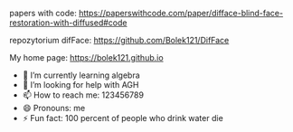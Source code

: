 papers with code: https://paperswithcode.com/paper/difface-blind-face-restoration-with-diffused#code

repozytorium difFace: https://github.com/Bolek121/DifFace

My home page: https://bolek121.github.io

- 🌱 I’m currently learning algebra
- 🤔 I’m looking for help with AGH
- 📫 How to reach me: 123456789
- 😄 Pronouns: me
- ⚡ Fun fact: 100 percent of people who drink water die
